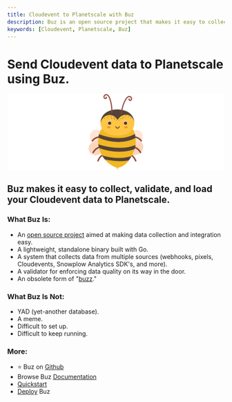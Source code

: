 ```yaml
---
title: Cloudevent to Planetscale with Buz
description: Buz is an open source project that makes it easy to collect, validate, and load Cloudevent data to Planetscale.
keywords: [Cloudevent, Planetscale, Buz]
---
```


# Send Cloudevent data to Planetscale using Buz.

![buzz](../../../static/img/buzz.png)


## Buz makes it easy to collect, validate, and load your Cloudevent data to Planetscale.


### What Buz Is:

- An [open source project](https://github.com/silverton-io/buz) aimed at making data collection and integration easy.
- A lightweight, standalone binary built with Go.
- A system that collects data from multiple sources (webhooks, pixels, Cloudevents, Snowplow Analytics SDK's, and more).
- A validator for enforcing data quality on its way in the door.
- An obsolete form of "[buzz](https://www.merriam-webster.com/dictionary/buzz)."


### What Buz Is Not:

- YAD (yet-another database).
- A meme.
- Difficult to set up.
- Difficult to keep running.


### More:
- ⭐ Buz on [Github](https://github.com/silverton-io/buz)
- Browse Buz [Documentation](/)
- [Quickstart](/examples/quickstart)
- [Deploy](/category/deploying-buz) Buz
